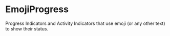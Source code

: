 # EmojiProgress
Progress Indicators and Activity Indicators that use emoji (or any other text) to show their status.
